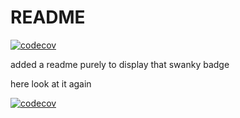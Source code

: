 # README

[![codecov](https://codecov.io/gh/dichlorodiphen/learn-github-actions/graph/badge.svg?token=GEP7ZKB3Q6)](https://codecov.io/gh/dichlorodiphen/learn-github-actions)

added a readme purely to display that swanky badge

here look at it again

[![codecov](https://codecov.io/gh/dichlorodiphen/learn-github-actions/graph/badge.svg?token=GEP7ZKB3Q6)](https://codecov.io/gh/dichlorodiphen/learn-github-actions)